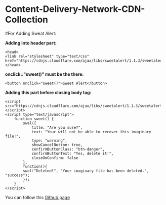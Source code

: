 # Content-Delivery-Network-CDN-Collection


#For Adding Sweat Alert:

**Adding into header part:**
```
<head>
<link rel="stylesheet" type="text/css" href="https://cdnjs.cloudflare.com/ajax/libs/sweetalert/1.1.3/sweetalert.min.css">
</head>
```
**onclick="sweet()" must be the there:**
```
<button onclick="sweet()">Sweet Alert</button>
```

**Adding this part before closing body tag:**
```
<script src="https://cdnjs.cloudflare.com/ajax/libs/sweetalert/1.1.3/sweetalert.min.js"></script>
<script type="text/javascript">
    function sweet() {
        swal({
            title: "Are you sure?",
            text: "Your will not be able to recover this imaginary file!",
            type: "warning",
            showCancelButton: true,
            confirmButtonClass: "btn-danger",
            confirmButtonText: "Yes, delete it!",
            closeOnConfirm: false
        },
        function(){
        swal("Deleted!", "Your imaginary file has been deleted.", "success");
        });
    }
</script>
```
You can follow this [Github page](https://gist.github.com/alfenfebral/4dc1f04ce1a779d62bbaa8292f751930)

